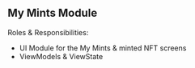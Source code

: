 
## My Mints Module

Roles & Responsibilities:

- UI Module for the My Mints & minted NFT screens
- ViewModels & ViewState
